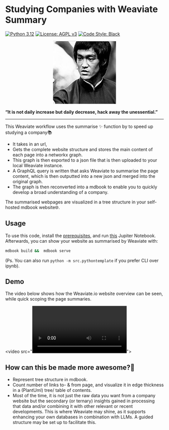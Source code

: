 # Studying Companies with Weaviate Summary

[![Python 3.12][python_badge]](https://www.python.org/downloads/release/python-3120/)
[![License: AGPL v3][agpl3_badge]](https://www.gnu.org/licenses/agpl-3.0)
[![Code Style: Black][black_badge]](https://github.com/ambv/black)

<p align="center">
  <img src="image.png" />

**“It is not daily increase but daily decrease, hack away the unessential.”**

</p>

______________________________________________________________________

This Weaviate workflow uses the summarise ✨ function by to speed up studying a company📚

- It takes in an url,
- Gets the complete website structure and stores the main content of each page into a networkx graph.
- This graph is then exported to a json file that is then uploaded to your local Weaviate instance.
- A GraphQL query is written that asks Weaviate to summarise the page content, which is then outputted into a new json and merged into the original graph.
- The graph is then reconverted into a mdbook to enable you to quickly develop a broad understanding of a company.

The summarised webpages are visualized in a tree structure in your self-hosted mdbook website🌐.

## Usage

To use this code, install the [prerequisites](prerequisites.md), and run [this](Summarise_website_with_weaviate.ipynb) Jupiter Notebook. Afterwards, you can show your website as summarised by Weaviate with:

```sh
mdbook build &&  mdbook serve
```

(Ps. You can also run `python -m src.pythontemplate` if you prefer CLI over ipynb).

## Demo

The video below shows how the Weaviate.io website overview can be seen, while quick scoping the page summaries.
<!-- <video src="demo.mp4"></video> -->
<video src="<video controls src="https://github.com/a-t-0/Studying-Companies-With-Weaviate/raw/improve-add-to-weaviate/demo.mp4" title="demo.mp4"></video>"></video>


## How can this be made more awesome?🚀

- Represent tree structure in mdbook.
- Count number of links to- & from page, and visualize it in edge thickness in a (PlantUml) tree/ table of contents.
- Most of the time, it is not just the raw data you want from a company website but the secondary (or ternary) insights gained in processing that data and/or combining it with other relevant or recent developments. This is where Weaviate may shine, as it supports enhancing your own databases in combination with LLMs. A guided structure may be set up to facilitate this.

[agpl3_badge]: https://img.shields.io/badge/License-AGPL_v3-blue.svg
[black_badge]: https://img.shields.io/badge/code%20style-black-000000.svg
[python_badge]: https://img.shields.io/badge/python-3.6-blue.svg
